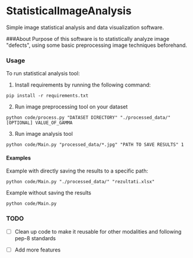# StatisticalImageAnalysis
Simple image statistical analysis and data visualization software.

###About
Purpose of this software is to statistically analyze image "defects", using some basic preprocessing image techniques beforehand.

### Usage

To run statistical analysis tool:

1. Install requirements by running the following command:
```
pip install -r requirements.txt
```

2. Run image preprocessing tool on your dataset

```
python code/process.py "DATASET DIRECTORY" "./processed_data/" [OPTIONAL] VALUE_OF_GAMMA
```

3. Run image analysis tool
```
python code/Main.py "processed_data/*.jpg" "PATH TO SAVE RESULTS" 1

```

#### Examples

Example with directly saving the results to a specific path:

```
python code/Main.py "./processed_data/" "rezultati.xlsx"

```

Example without saving the results

```
python code/Main.py 
```

### TODO

- [ ] Clean up code to make it reusable for other modalities and following pep-8 standards
- [ ] Add more features


